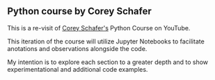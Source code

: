 ## Python course by Corey Schafer

This is a re-visit of [Corey Schafer's](https://www.youtube.com/channel/UCCezIgC97PvUuR4_gbFUs5g "Corey Schafer") Python Course on YouTube.

This iteration of the course will utilize Jupyter Notebooks to facilitate
anotations and observations alongside the code.

My intention is to explore each section to a greater depth and to show
experimentational and additional code examples.
